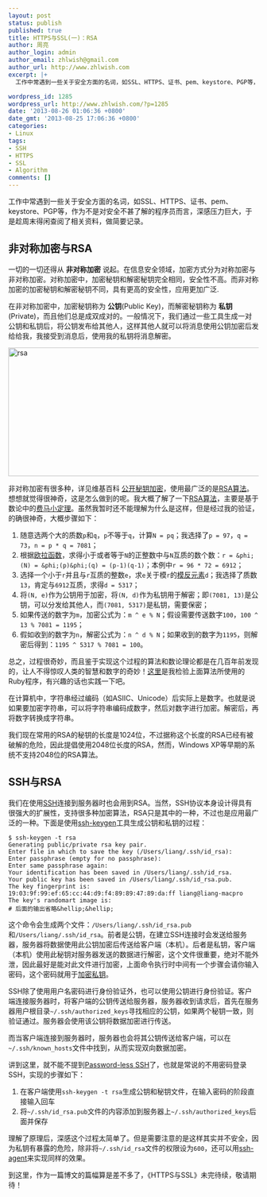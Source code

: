 ```yaml
---
layout: post
status: publish
published: true
title: HTTPS与SSL(一)：RSA
author: 周亮
author_login: admin
author_email: zhlwish@gmail.com
author_url: http://www.zhlwish.com
excerpt: |+
  工作中常遇到一些关于安全方面的名词，如SSL、HTTPS、证书、pem、keystore、PGP等，作为不是对安全不甚了解的程序员而言，深感压力巨大，于是趁周末得闲查阅了相关资料，做简要记录。

wordpress_id: 1285
wordpress_url: http://www.zhlwish.com/?p=1285
date: '2013-08-26 01:06:36 +0800'
date_gmt: '2013-08-25 17:06:36 +0800'
categories:
- Linux
tags:
- SSH
- HTTPS
- SSL
- Algorithm
comments: []
---
```

工作中常遇到一些关于安全方面的名词，如SSL、HTTPS、证书、pem、keystore、PGP等，作为不是对安全不甚了解的程序员而言，深感压力巨大，于是趁周末得闲查阅了相关资料，做简要记录。

## 非对称加密与RSA

一切的一切还得从 **非对称加密** 说起。在信息安全领域，加密方式分为对称加密与非对称加密。对称加密中，加密秘钥和解密秘钥完全相同，安全性不高。而非对称加密的加密秘钥和解密秘钥不同，具有更高的安全性，应用更加广泛.

在非对称加密中，加密秘钥称为 **公钥**(Public Key)，而解密秘钥称为 **私钥**(Private)，而且他们总是成双成对的。一般情况下，我们通过一些工具生成一对公钥和私钥后，将公钥发布给其他人，这样其他人就可以将消息使用公钥加密后发给给我，我接受到消息后，使用我的私钥将消息解密。

<a href="https://www.flickr.com/photos/zhlwish/14023088500/" title="Flickr 上 zhlwish 的 rsa"><img src="https://farm3.staticflickr.com/2897/14023088500_da1890e07c_o.png" width="795" height="259" alt="rsa"></a>

非对称加密有很多种，详见维基百科 <a href="http://zh.wikipedia.org/wiki/%E5%85%AC%E5%BC%80%E5%AF%86%E9%92%A5%E5%8A%A0%E5%AF%86">公开秘钥加密</a>，使用最广泛的是<a href="https://zh.wikipedia.org/wiki/RSA%E5%8A%A0%E5%AF%86%E6%BC%94%E7%AE%97%E6%B3%95">RSA算法</a>。
想想就觉得很神奇，这是怎么做到的呢。我大概了解了一下<a href="https://zh.wikipedia.org/wiki/RSA%E5%8A%A0%E5%AF%86%E6%BC%94%E7%AE%97%E6%B3%95">RSA算法</a>，主要是基于数论中的<a href="https://zh.wikipedia.org/wiki/%E8%B4%B9%E9%A9%AC%E5%B0%8F%E5%AE%9A%E7%90%86">费马小定理</a>。虽然我暂时还不能理解为什么是这样，但是经过我的验证，的确很神奇，大概步骤如下：

1. 随意选两个大的质数`p`和`q`，`p`不等于`q`，计算`N = pq`；我选择了`p = 97`，`q = 73`，`n = p * q = 7081`；
2. 根据<a href="https://zh.wikipedia.org/wiki/%E6%AC%A7%E6%8B%89%E5%87%BD%E6%95%B0">欧拉函数</a>，求得小于或者等于`N`的正整数中与`N`互质的数个数：`r = &phi;(N) = &phi;(p)&phi;(q) = (p-1)(q-1)`；本例中`r = 96 * 72 = 6912`；
3. 选择一个小于`r`并且与`r`互质的整数`e`，求`e`关于模`r`的<a href="https://zh.wikipedia.org/wiki/%E6%A8%A1%E5%8F%8D%E5%85%83%E7%B4%A0">模反元素</a>`d`；我选择了质数`13`，肯定与`6912`互质，求得`d = 5317`；
4. 将`(N, e)`作为公钥用于加密，将`(N, d)`作为私钥用于解密；即`(7081, 13)`是公钥，可以分发给其他人，而`(7081, 5317)`是私钥，需要保密；
5. 如果传送的数字为`m`，加密公式为：`m ^ e % N`；假设需要传送数字`100`，`100 ^ 13 % 7081 = 1195`；
6. 假如收到的数字为`n`，解密公式为：`n ^ d % N`；如果收到的数字为`1195`，则解密后得到：`1195 ^ 5317 % 7081 = 100`。

总之，过程很奇妙，而且鉴于实现这个过程的算法和数论理论都是在几百年前发现的，让人不得惊叹人类的智慧和数字的奇妙！<a href="https://gist.github.com/zhlwish/6334261">这里</a>是我检验上面算法所使用的Ruby程序，有兴趣的话也实践一下吧。

在计算机中，字符串经过编码（如ASIIC、Unicode）后实际上是数字。也就是说如果要加密字符串，可以将字符串编码成数字，然后对数字进行加密。解密后，再将数字转换成字符串。

我们现在常用的RSA的秘钥的长度是1024位，不过据称这个长度的RSA已经有被破解的危险，因此提倡使用2048位长度的RSA，然而，Windows XP等早期的系统不支持2048位的RSA算法。

## SSH与RSA

我们在使用<a href="http://zh.wikipedia.org/wiki/Secure_Shell">SSH</a>连接到服务器时也会用到RSA。当然，SSH协议本身设计得具有很强大的扩展性，支持很多种加密算法，RSA只是其中的一种，不过也是应用最广泛的一种。下面是使用<a href="http://en.wikipedia.org/wiki/Ssh-keygen">ssh-keygen</a>工具生成公钥和私钥的过程：

    $ ssh-keygen -t rsa
    Generating public/private rsa key pair.
    Enter file in which to save the key (/Users/liang/.ssh/id_rsa):
    Enter passphrase (empty for no passphrase):
    Enter same passphrase again:
    Your identification has been saved in /Users/liang/.ssh/id_rsa.
    Your public key has been saved in /Users/liang/.ssh/id_rsa.pub.
    The key fingerprint is:
    19:03:9f:99:ef:65:cc:44:d9:f4:89:89:47:89:da:ff liang@liang-macpro
    The key's randomart image is:
    # 后面的输出省略&hellip;&hellip;

这个命令会生成两个文件：`/Users/liang/.ssh/id_rsa.pub`和`/Users/liang/.ssh/id_rsa`。前者是公钥，在建立SSH连接时会发送给服务器，服务器将数据使用此公钥加密后传送给客户端（本机）。后者是私钥，客户端（本机）使用此秘钥对服务器发送的数据进行解密，这个文件很重要，绝对不能外泄，因此最好是能对此文件进行加密，上面命令执行时中间有一个步骤会请你输入密码，这个密码就用于<a href="https://help.github.com/articles/working-with-ssh-key-passphrases">加密私钥</a>。

SSH除了使用用户名密码进行身份验证外，也可以使用公钥进行身份验证。客户端连接服务器时，将客户端的公钥传送给服务器，服务器收到请求后，首先在服务器用户根目录`~/.ssh/authorized_keys`寻找相应的公钥，如果两个秘钥一致，则验证通过。服务器会使用该公钥将数据加密进行传送。

而当客户端连接到服务器时，服务器也会将其公钥传送给客户端，可以在`~/.ssh/known_hosts`文件中找到，从而实现双向数据加密。

讲到这里，就不能不提到<a href="http://rcsg-gsir.imsb-dsgi.nrc-cnrc.gc.ca/documents/internet/node31.html">Password-less SSH</a>了，也就是常说的不用密码登录SSH，实现的步骤如下：

1. 在客户端使用`ssh-keygen -t rsa`生成公钥和秘钥文件，在输入密码的阶段直接输入回车
2. 将`~/.ssh/id_rsa.pub`文件的内容添加到服务器上`~/.ssh/authorized_keys`后面并保存

理解了原理后，深感这个过程太简单了。但是需要注意的是这样其实并不安全，因为私钥有暴露的危险，除非将`~/.ssh/id_rsa`文件的权限设为`600`，还可以用<a href="http://en.wikipedia.org/wiki/Ssh-agent">ssh-agent</a>来实现同样的效果。

到这里，作为一篇博文的篇幅算是差不多了，《HTTPS与SSL》未完待续，敬请期待！
